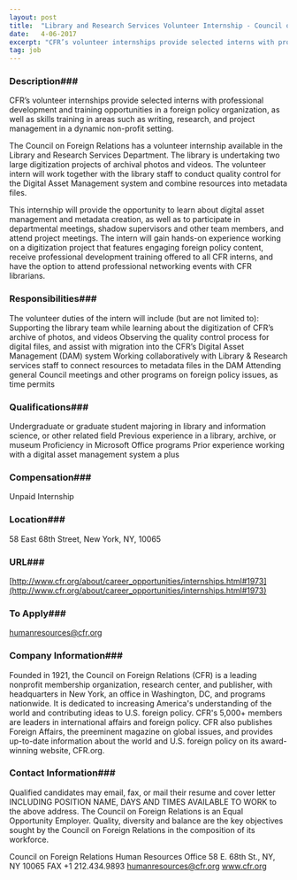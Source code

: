 ```yaml
---
layout: post
title:  "Library and Research Services Volunteer Internship - Council on Foreign Relations"
date:   4-06-2017
excerpt: "CFR’s volunteer internships provide selected interns with professional development and training opportunities in a foreign policy organization, as well as skills training in areas such as writing, research, and project management in a dynamic non-profit setting. The Council on Foreign Relations has a volunteer internship available in the Library and..."
tag: job
---
```


### Description###

CFR’s volunteer internships provide selected interns with professional development and training opportunities in a foreign policy organization, as well as skills training in areas such as writing, research, and project management in a dynamic non-profit setting.

The Council on Foreign Relations has a volunteer internship available in the Library and Research Services Department.  The library is undertaking two large digitization projects of archival photos and videos. The volunteer intern will work together with the library staff to conduct quality control for the Digital Asset Management system and combine resources into metadata files.

This internship will provide the opportunity to learn about digital asset management and metadata creation, as well as to participate in departmental meetings, shadow supervisors and other team members, and attend project meetings. The intern will gain hands-on experience working on a digitization project that features engaging foreign policy content, receive professional development training offered to all CFR interns, and have the option to attend professional networking events with CFR librarians.


### Responsibilities###

The volunteer duties of the intern will include (but are not limited to):
Supporting the library team while learning about the digitization of CFR’s archive of photos, and videos
Observing the quality control process for digital files, and assist with migration into the CFR’s Digital Asset Management (DAM) system
Working collaboratively with Library & Research services staff to connect resources to metadata files in the DAM
Attending general Council meetings and other programs on foreign policy issues, as time permits


### Qualifications###

Undergraduate or graduate student majoring in library and information science, or other related field
Previous experience in a library, archive, or museum
Proficiency in Microsoft Office programs
Prior experience working with a digital asset management system a plus


### Compensation###

Unpaid Internship


### Location###

58 East 68th Street, New York, NY, 10065


### URL###

[http://www.cfr.org/about/career_opportunities/internships.html#1973](http://www.cfr.org/about/career_opportunities/internships.html#1973)

### To Apply###


humanresources@cfr.org



### Company Information###

Founded in 1921, the Council on Foreign Relations (CFR) is a leading nonprofit membership organization, research center, and publisher, with headquarters in New York, an office in Washington, DC, and programs nationwide. It is dedicated to increasing America's understanding of the world and contributing ideas to U.S. foreign policy. CFR's 5,000+ members are leaders in international affairs and foreign policy. CFR also publishes Foreign Affairs, the preeminent magazine on global issues, and provides up-to-date information about the world and U.S. foreign policy on its award-winning website, CFR.org.




### Contact Information###

Qualified candidates may email, fax, or mail their resume and cover letter INCLUDING POSITION NAME, DAYS AND TIMES AVAILABLE TO WORK to the above address.  The Council on Foreign Relations is an Equal Opportunity Employer. Quality, diversity and balance are the key objectives sought by the Council on Foreign Relations in the composition of its workforce.

Council on Foreign Relations
Human Resources Office
58 E. 68th St., NY, NY 10065
FAX +1 212.434.9893
humanresources@cfr.org
www.cfr.org


